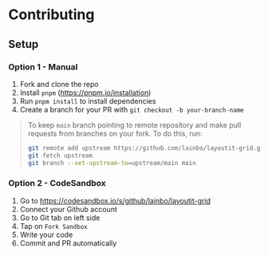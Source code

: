 # Contributing

## Setup

### Option 1 - Manual

1. Fork and clone the repo
1. Install `pnpm` (https://pnpm.io/installation)
1. Run `pnpm install` to install dependencies
1. Create a branch for your PR with `git checkout -b your-branch-name`

> To keep `main` branch pointing to remote repository and make
> pull requests from branches on your fork. To do this, run:
>
> ```sh
> git remote add upstream https://github.com/lainbo/layoutit-grid.git
> git fetch upstream
> git branch --set-upstream-to=upstream/main main
> ```

### Option 2 - CodeSandbox

1. Go to https://codesandbox.io/s/github/lainbo/layoutit-grid
1. Connect your Github account
1. Go to Git tab on left side
1. Tap on `Fork Sandbox`
1. Write your code
1. Commit and PR automatically
